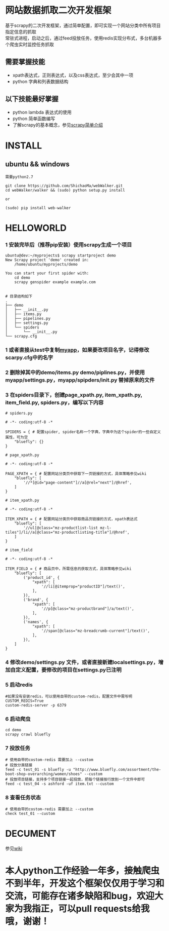# 网站数据抓取二次开发框架
基于scrapy的二次开发框架，通过简单配置，即可实现一个网站分类中所有项目指定信息的抓取<br>
常驻式进程，启动之后，通过feed投放任务，使用redis实现分布式，多台机器多个爬虫实时监控任务抓取

## 需要掌握技能
- xpath表达式，正则表达式，以及css表达式，至少会其中一项
- python 字典和列表数据结构

## 以下技能最好掌握
- python lambda 表达式的使用
- python 简单函数编写
- 了解scrapy的基本概念，参见[scrapy简单介绍](https://github.com/ShichaoMa/webWalker/wiki/scrapy-%E7%AE%80%E5%8D%95%E4%BB%8B%E7%BB%8D)

# INSTALL
## ubuntu && windows
```
需要python2.7

git clone https://github.com/ShichaoMa/webWalker.git
cd webWalker/walker && (sudo) python setup.py install

or

(sudo) pip install web-walker
```

# HELLOWORLD
### 1 安装完毕后（推荐pip安装）使用scrapy生成一个项目
```
ubuntu@dev:~/myprojects$ scrapy startproject demo
New Scrapy project 'demo' created in:
    /home/ubuntu/myprojects/demo

You can start your first spider with:
    cd demo
    scrapy genspider example example.com


# 目录结构如下
.
├── demo
│   ├── __init__.py
│   ├── items.py
│   ├── pipelines.py
│   ├── settings.py
│   └── spiders
│       └── __init__.py
└── scrapy.cfg

```

### 1 或者直接从test中复制[myapp](https://github.com/ShichaoMa/webWalker/tree/master/test)，如果要改项目名字，记得修改scarpy.cfg中的名字

### 2 删除掉其中的demo/items.py demo/piplines.py，并使用myapp/settings.py，myapp/spipders/__init__.py 替掉原来的文件

### 3 在spiders目录下，创建page_xpath.py, item_xpath.py, item_field.py, spiders.py，编写以下内容
```
# spiders.py

# -*- coding:utf-8 -*

SPIDERS = { # 配置spider, spider名称一个字典，字典中为这个spider的一些自定义属性，可为空
    "bluefly": {}
}

# page_xpath.py

# -*- coding:utf-8 -*

PAGE_XPATH = { # 配置网站分类页中获取下一页链接的方式，具体策略参见wiki
    "bluefly": [
        '//*[@id="page-content"]//a[@rel="next"]/@href',
    ]
}

# item_xpath.py

# -*- coding:utf-8 -*

ITEM_XPATH = { # 配置网站分类页中获取商品页链接的方式，xpath表达式
    "bluefly": [
        '//ul[@class="mz-productlist-list mz-l-tiles"]/li//a[@class="mz-productlisting-title"]/@href',
    ]
}

# item_field

# -*- coding:utf-8 -*

ITEM_FIELD = { # 商品页中，所需信息的获取方式，具体策略参见wiki
    "bluefly": [
        ('product_id', {
            "xpath": [
                '//li[@itemprop="productID"]/text()',
            ],
        }),
        ('brand', {
            "xpath": [
                '//p[@class="mz-productbrand"]/a/text()',
            ],
        }),
        ('names', {
            "xpath": [
                '//span[@class="mz-breadcrumb-current"]/text()',
            ],
        }),
    ]
}

```
### 4 修改demo/settings.py 文件，或者直接新建localsettings.py，增加自定义配置，要修改的项目在settings.py已注明

### 5 启动redis
```
#如果没有安装redis，可以使用自带的custom-redis，配置文件中需写明CUSTOM_REDIS=True
custom-redis-server -p 6379

```
### 6 启动爬虫
```
cd demo
scrapy crawl bluefly

```
### 7 投放任务
```
# 使用自带的costom-redis 需要加上 --custom
# 投放分类链接
feed -c test_01 -s bluefly -u "http://www.bluefly.com/assortment/the-boot-shop-overarching/women/shoes" --custom
# 投放项目链接，支持多个项目链接一起投放，把每个链接按行放到一个文件中即可
feed -c test_04 -s ashford -uf item.txt --custom
```
### 8 查看任务状态
```
# 使用自带的costom-redis 需要加上 --custom
check test_01 --custom
```
# DECUMENT
参见[wiki](https://github.com/ShichaoMa/webWalker/wiki)

# 本人python工作经验一年多，接触爬虫不到半年，开发这个框架仅仅用于学习和交流，可能存在诸多缺陷和bug，欢迎大家为我指正，可以pull requests给我哦，谢谢！
